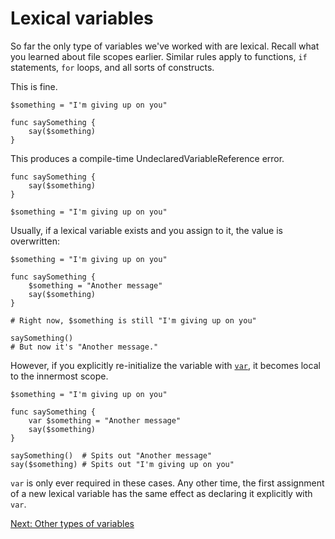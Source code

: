 # Lexical variables

So far the only type of variables we've worked with are lexical.
Recall what you learned about file scopes earlier. Similar rules
apply to functions, `if` statements, `for` loops, and all sorts
of constructs.


This is fine.

    $something = "I'm giving up on you"

    func saySomething {
        say($something)
    }

This produces a compile-time UndeclaredVariableReference error.

    func saySomething {
        say($something)
    }

    $something = "I'm giving up on you"

Usually, if a lexical variable exists and you assign to it,
the value is overwritten:

    $something = "I'm giving up on you"

    func saySomething {
        $something = "Another message"
        say($something)
    }

    # Right now, $something is still "I'm giving up on you"

    saySomething()
    # But now it's "Another message."

However, if you explicitly re-initialize the variable with
[`var`](../Keywords.md#var), it becomes local to the
innermost scope.

    $something = "I'm giving up on you"

    func saySomething {
        var $something = "Another message"
        say($something)    
    }

    saySomething()  # Spits out "Another message"
    say($something) # Spits out "I'm giving up on you"

`var` is only ever required in these cases. Any other time,
the first assignment of a new lexical variable has the same effect
as declaring it explicitly with `var`.

[Next: Other types of variables](9.md)